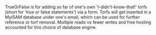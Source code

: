 TrueOrFalse is for adding so far of one's own 'I-didn't-know-that!' torfs (short for 'true or false statements') via a form. Torfs will get inserted in a MyISAM database under one's email, which can be used for further reference or torf removal. Multiple reads vs fewer writes and free hosting accounted for this choice of database engine.
